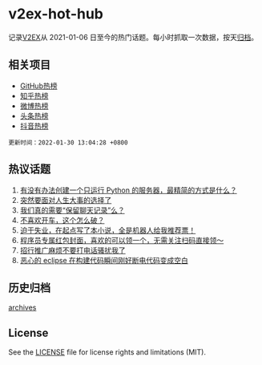 # v2ex-hot-hub

 记录[V2EX](https://www.v2ex.com/)从 2021-01-06 日至今的热门话题。每小时抓取一次数据，按天[归档](archives)。
 
 ## 相关项目

- [GitHub热榜](https://github.com/snaildev/github-hot-hub)
- [知乎热榜](https://github.com/snaildev/zhihu-hot-hub)
- [微博热榜](https://github.com/snaildev/weibo-hot-hub)
- [头条热榜](https://github.com/snaildev/toutiao-hot-hub)
- [抖音热榜](https://github.com/snaildev/douyin-hot-hub)


 `更新时间：2022-01-30 13:04:28 +0800`

## 热议话题

1. [有没有办法创建一个只运行 Python 的服务器，最精简的方式是什么？](https://www.v2ex.com/t/831269)
1. [突然要面对人生大事的选择了](https://www.v2ex.com/t/831314)
1. [我们真的需要“保留聊天记录”么？](https://www.v2ex.com/t/831336)
1. [不喜欢开车，这个怎么破？](https://www.v2ex.com/t/831274)
1. [迫于失业，在起点写了本小说，全是机器人给我推荐票！](https://www.v2ex.com/t/831260)
1. [程序员专属红包封面，喜欢的可以领一个，无需关注扫码直接领～](https://www.v2ex.com/t/831363)
1. [招行推广麻烦不要打电话骚扰我了](https://www.v2ex.com/t/831304)
1. [恶心的 eclipse 在构建代码瞬间刚好断电代码变成空白](https://www.v2ex.com/t/831307)

## 历史归档

[archives](archives)

## License

See the [LICENSE](LICENSE) file for license rights and limitations (MIT).
